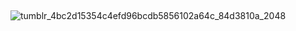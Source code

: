 <p align="center">     
   
![tumblr_4bc2d15354c4efd96bcdb5856102a64c_84d3810a_2048](https://github.com/user-attachments/assets/a8426830-b3cc-4748-9b76-594ae896cd05)

<p align="center">     
